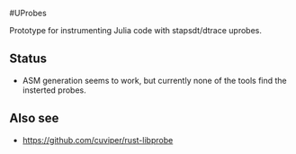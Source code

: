 #UProbes

Prototype for instrumenting Julia code with stapsdt/dtrace uprobes.

## Status
- ASM generation seems to work, but currently none of the tools find the insterted probes.

## Also see
- https://github.com/cuviper/rust-libprobe

